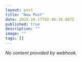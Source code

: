 ```yaml
---
layout: post
title: "New Post"
date: 2025-10-17T02:40:39.807Z
published: true
description: ""
image: ""
tags: []
---
```


*No content provided by webhook.*
